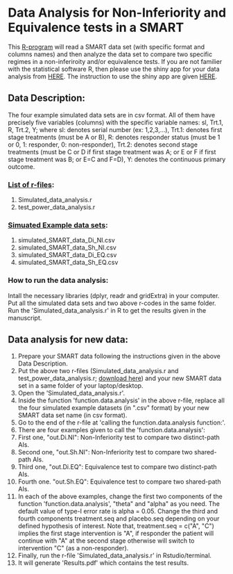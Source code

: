 # Data Analysis for Non-Inferiority and Equivalence tests in a SMART

This [R-program](https://github.com/palashghosh1/Simulation_Non_Inferiority_Equivalence_SMART/tree/master/Data_Analysis_R_Code) will read a SMART data set (with specific format and columns names) and then analyze the data set to compare two specific regimes in a non-inferiroity and/or equivalence tests. If you are not familier with the statistical software R, then please use the shiny app for your data analysis from [HERE](https://palash.shinyapps.io/NI_EQ/). The instruction to use the shiny app are given [HERE](https://github.com/palashghosh1/Simulation_Non_Inferiority_Equivalence_SMART/blob/master/How_to_use_the_Shiny_App.md).


## Data Description:

The four example simulated data sets are in csv format. All of them have precisely five variables (columns) with the specific variable names: sl, Trt.1, R, Trt.2, Y; where sl: denotes serial number (ex: 1,2,3,...), Trt.1: denotes first stage treatments (must be A or B), R: denotes responder status (must be 1 or 0, 1: responder, 0: non-responder), Trt.2: denotes second stage treatments (must be C or D if first stage treatment was A; or E or F if first stage treatment was B; or E=C and F=D), Y: denotes the continuous primary outcome. 

### [List of r-files](https://github.com/palashghosh1/Simulation_Non_Inferiority_Equivalence_SMART/tree/master/Data_Analysis_R_Code): 

1. Simulated_data_analysis.r
2. test_power_data_analysis.r

### [Simuated Example data sets](https://github.com/palashghosh1/Simulation_Non_Inferiority_Equivalence_SMART/tree/master/Data_Analysis_R_Code):

1. simulated_SMART_data_Di_NI.csv
2. simulated_SMART_data_Sh_NI.csv
3. simulated_SMART_data_Di_EQ.csv
4. simulated_SMART_data_Sh_EQ.csv


### How to run the data analysis:
Intall the necessary libraries (dplyr, readr and gridExtra) in your computer. Put all the simulated data sets and two above r-codes in the same folder. Run the 'Simulated_data_analysis.r' in R to get the results given in the manuscript.


## Data analysis for new data:

1. Prepare your SMART data following the instructions given in the above Data Description.
2. Put the above two r-files (Simulated_data_analysis.r and test_power_data_analysis.r; [download here](https://github.com/palashghosh1/Simulation_Non_Inferiority_Equivalence_SMART/tree/master/Data_Analysis_R_Code)) and your new SMART data set in a same folder of your laptop/desktop. 
3. Open the 'Simulated_data_analysis.r'.
4. Inside the function 'function.data.analysis' in the above r-file, replace all the four simulated example datasets (in ".csv" format) by your new SMART data set name (in csv format).
5. Go to the end of the r-file at 'calling the function.data.analysis function:'. 
6. There are four examples given to call the 'function.data.analysis': 
7. First one, "out.Di.NI": Non-Inferiority test to compare two distinct-path AIs. 
8. Second one, "out.Sh.NI": Non-Inferiority test to compare two shared-path AIs. 
9. Third one, "out.Di.EQ": Equivalence test to compare two distinct-path AIs. 
10. Fourth one. "out.Sh.EQ": Equivalence test to compare two shared-path AIs. 
11. In each of the above examples, change the first two components of the function 'function.data.analysis', "theta" and "alpha" as you need. The default value of type-I error rate is alpha = 0.05. Change the third and fourth components treatment.seq and placebo.seq depending on your defined hypothesis of interest. Note that, treatment.seq = c("A", "C") implies the first stage intervention is "A", if responder the patient will continue with "A" at the second stage otherwise will switch to intervention "C" (as a non-responder). 
12. Finally, run the r-file 'Simulated_data_analysis.r' in Rstudio/terminal.
13. It will generate 'Results.pdf' which contains the test results. 



